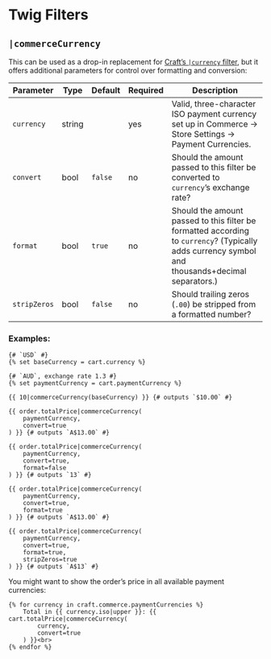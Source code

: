 # Twig Filters

## `|commerceCurrency`

This can be used as a drop-in replacement for [Craft’s `|currency` filter](https://docs.craftcms.com/v3/dev/filters.html#currency), but it offers additional parameters for control over formatting and conversion:

| Parameter    | Type   | Default | Required | Description                                                                                                                                      |
| ------------ | ------ | ------- | -------- | ------------------------------------------------------------------------------------------------------------------------------------------------ |
| `currency`   | string |         | yes      | Valid, three-character ISO payment currency set up in Commerce → Store Settings → Payment Currencies.                                            |
| `convert`    | bool   | `false` | no       | Should the amount passed to this filter be converted to `currency`’s exchange rate?                                                              |
| `format`     | bool   | `true`  | no       | Should the amount passed to this filter be formatted according to `currency`? (Typically adds currency symbol and thousands+decimal separators.) |
| `stripZeros` | bool   | `false` | no       | Should trailing zeros (`.00`) be stripped from a formatted number?                                                                               |

### Examples:

```twig
{# `USD` #}
{% set baseCurrency = cart.currency %}

{# `AUD`, exchange rate 1.3 #}
{% set paymentCurrency = cart.paymentCurrency %}

{{ 10|commerceCurrency(baseCurrency) }} {# outputs `$10.00` #}

{{ order.totalPrice|commerceCurrency(
    paymentCurrency,
    convert=true
) }} {# outputs `A$13.00` #}

{{ order.totalPrice|commerceCurrency(
    paymentCurrency,
    convert=true,
    format=false
) }} {# outputs `13` #}

{{ order.totalPrice|commerceCurrency(
    paymentCurrency,
    convert=true,
    format=true
) }} {# outputs `A$13.00` #}

{{ order.totalPrice|commerceCurrency(
    paymentCurrency,
    convert=true,
    format=true,
    stripZeros=true
) }} {# outputs `A$13` #}
```

You might want to show the order’s price in all available payment currencies:

```twig
{% for currency in craft.commerce.paymentCurrencies %}
    Total in {{ currency.iso|upper }}: {{ cart.totalPrice|commerceCurrency(
        currency,
        convert=true
    ) }}<br>
{% endfor %}
```
